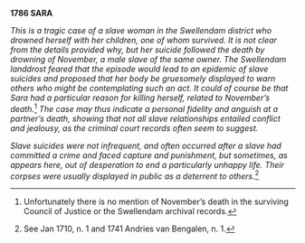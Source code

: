 **1786 SARA**

*This is a tragic case of a slave woman in the Swellendam district who
drowned herself with her children, one of whom survived. It is not clear
from the details provided why, but her suicide followed the death by
drowning of November, a male slave of the same owner. The Swellendam
landdrost feared that the episode would lead to an epidemic of slave
suicides and proposed that her body be gruesomely displayed to warn
others who might be contemplating such an act. It could of course be
that Sara had a particular reason for killing herself, related to
November’s death.*[^1] *The case may thus indicate a personal fidelity
and anguish at a partner’s death, showing that not all slave
relationships entailed conflict and jealousy, as the criminal court
records often seem to suggest.*

*Slave suicides were not infrequent, and often occurred after a slave
had committed a crime and faced capture and punishment, but sometimes,
as appears here, out of desperation to end a particularly unhappy life.
Their corpses were usually displayed in public as a deterrent to
others.*[^2]

[^1]: Unfortunately there is no mention of November’s death in the
    surviving Council of Justice or the Swellendam archival records.

[^2]: See Jan 1710, n. 1 and 1741 Andries van Bengalen, n. 1.
